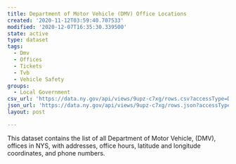 ```yaml
---
title: Department of Motor Vehicle (DMV) Office Locations
created: '2020-11-12T03:59:40.707533'
modified: '2020-12-07T16:35:30.339500'
state: active
type: dataset
tags:
  - Dmv
  - Offices
  - Tickets
  - Tvb
  - Vehicle Safety
groups:
  - Local Government
csv_url: 'https://data.ny.gov/api/views/9upz-c7xg/rows.csv?accessType=DOWNLOAD'
json_url: 'https://data.ny.gov/api/views/9upz-c7xg/rows.json?accessType=DOWNLOAD'
layout: post

---
```

This dataset contains the list of all Department of Motor Vehicle, (DMV), offices in NYS, with addresses, office hours, latitude and longitude coordinates, and phone numbers.
